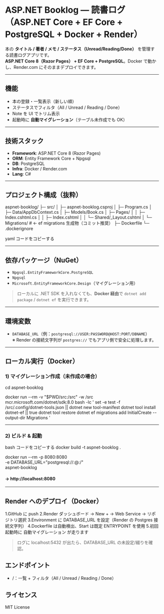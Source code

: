 # ASP.NET Booklog — 読書ログ（ASP.NET Core + EF Core + PostgreSQL + Docker + Render）

本の **タイトル / 著者 / メモ / ステータス（Unread/Reading/Done）** を管理する読書ログアプリです。  
**ASP.NET Core 8（Razor Pages） + EF Core + PostgreSQL**。Docker で動かし、Render.com にそのままデプロイできます。

---

## 機能
- 本の登録・一覧表示（新しい順）
- ステータスでフィルタ（All / Unread / Reading / Done）
- Note を UI でトリム表示
- 起動時に **自動マイグレーション**（テーブル未作成でも OK）

---

## 技術スタック
- **Framework**: ASP.NET Core 8 (Razor Pages)
- **ORM**: Entity Framework Core + Npgsql
- **DB**: PostgreSQL
- **Infra**: Docker / Render.com
- **Lang**: C#

---

## プロジェクト構成（抜粋）
aspnet-booklog/
├─ src/
│ ├─ aspnet-booklog.csproj
│ ├─ Program.cs
│ ├─ Data/AppDbContext.cs
│ ├─ Models/Book.cs
│ ├─ Pages/
│ │ ├─ Index.cshtml.cs
│ │ ├─ Index.cshtml
│ │ └─ Shared/_Layout.cshtml
│ └─ Migrations/ # ← ef migrations 生成物（コミット推奨）
├─ Dockerfile
└─ .dockerignore

yaml
コードをコピーする

---

## 依存パッケージ（NuGet）
- `Npgsql.EntityFrameworkCore.PostgreSQL`
- `Npgsql`
- `Microsoft.EntityFrameworkCore.Design`（マイグレーション用）

> ローカルに .NET SDK を入れなくても、**Docker 経由**で `dotnet add package` / `dotnet ef` を実行できます。

---

## 環境変数
- `DATABASE_URL`（例：`postgresql://USER:PASSWORD@HOST:PORT/DBNAME`）  
  ※ Render の接続文字列が `postgres://` でもアプリ側で安全に処理します。

---

## ローカル実行（Docker）

### 1) マイグレーション作成（未作成の場合）
cd aspnet-booklog

docker run --rm -v "$PWD/src:/src" -w /src mcr.microsoft.com/dotnet/sdk:8.0 bash -lc '
  set -e
  test -f /src/.config/dotnet-tools.json || dotnet new tool-manifest
  dotnet tool install dotnet-ef || true
  dotnet tool restore
  dotnet ef migrations add InitialCreate --output-dir Migrations
'

---

### 2) ビルド & 起動
bash
コードをコピーする
docker build -t aspnet-booklog .

docker run --rm -p 8080:8080 \
  -e DATABASE_URL="postgresql://<user>:<pass>@<host>:<port>/<db>" \
  aspnet-booklog
#### → http://localhost:8080

---

## Render へのデプロイ（Docker）
1.GitHub に push
2.Render ダッシュボード → New + → Web Service → リポジトリ選択
3.Environment に DATABASE_URL を設定（Render の Postgres 接続文字列）
4.Dockerfile は自動検出、Start は既定 ENTRYPOINT を使用
5.初回起動時に 自動マイグレーション が走ります

> ログに localhost:5432 が出たら、DATABASE_URL の未設定/綴りを確認。

## エンドポイント
- /：一覧 + フィルタ（All / Unread / Reading / Done）

## ライセンス
MIT License